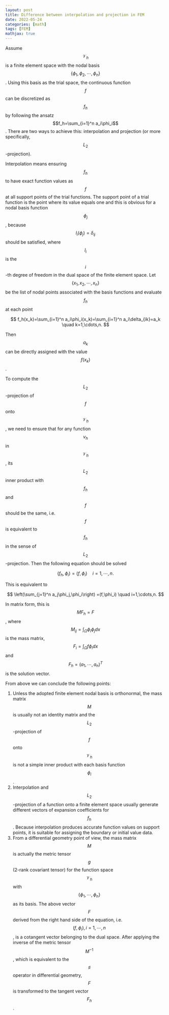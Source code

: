 ```yaml
---
layout: post
title: Difference between interpolation and projection in FEM
date: 2022-05-24
categories: [math]
tags: [FEM]
mathjax: true
---
```


Assume $$\mathcal{V}_h$$ is a finite element space with the nodal basis $$\left\{ \phi_1,\phi_2,\cdots,\phi_n \right\}$$. Using this basis as the trial space, the continuous function $$f$$ can be discretized as $$f_h$$ by following the ansatz $$f_h=\sum_{i=1}^n a_i\phi_i$$. There are two ways to achieve this: interpolation and projection (or more specifically, $$L_2$$-projection).

Interpolation means ensuring $$f_h$$ to have exact function values as $$f$$ at all support points of the trial functions. The support point of a trial function is the point where its value equals one and this is obvious for a nodal basis function $$\phi_j$$, because $$l_i(\phi_j) = \delta_{ij}$$ should be satisfied, where $$l_i$$ is the $$i$$-th degree of freedom in the dual space of the finite element space. Let $$\left\{ x_1,x_2,\cdots,x_n \right\}$$ be the list of nodal points associated with the basis functions and evaluate $$f_h$$ at each point

$$ f_h(x_k)=\sum_{i=1}^n a_i\phi_i(x_k)=\sum_{i=1}^n a_i\delta_{ik}=a_k \quad k=1,\cdots,n. $$

Then $$a_k$$ can be directly assigned with the value $$f(x_k)$$.

To compute the $$L_2$$-projection of $$f$$ onto $$\mathcal{V}_h$$, we need to ensure that for any function $$v_h$$ in $$\mathcal{V}_h$$, its $$L_2$$ inner product with $$f_h$$ and $$f$$ should be the same, i.e. $$f$$ is equivalent to $$f_h$$ in the sense of $$L_2$$-projection. Then the following equation should be solved

$$ (f_{h},\phi_i) =(f,\phi_i) \quad i=1,\cdots,n. $$

This is equivalent to

$$ \left(\sum_{j=1}^n a_j\phi_j,\phi_i\right) =(f,\phi_i) \quad i=1,\cdots,n. $$

In matrix form, this is $$M F_h = F$$, where $$M_{ij}=\int_{\Omega}\phi_i\phi_j dx$$ is the mass matrix, $$F_i=\int_{\Omega} f\phi_i dx$$ and $$F_h=(a_1,\cdots,a_n)^T$$ is the solution vector.

From above we can conclude the following points:

1.  Unless the adopted finite element nodal basis is orthonormal, the mass matrix $$M$$ is usually not an identity matrix and the $$L_2$$-projection of $$f$$ onto $$\mathcal{V}_h$$ is not a simple inner product with each basis function $$\phi_i$$.
2.  Interpolation and $$L_2$$-projection of a function onto a finite element space usually generate different vectors of expansion coefficients for $$f_h$$. Because interpolation produces accurate function values on support points, it is suitable for assigning the boundary or initial value data.
3.  From a differential geometry point of view, the mass matrix $$M $$ is actually the metric tensor $$g $$ (2-rank covariant tensor) for the function space $$\mathcal{V}_h$$ with $$\left\{ \phi_1,\cdots,\phi_n \right\} $$ as its basis. The above vector $$F $$ derived from the right hand side of the equation, i.e. $$(f,\phi_i), i=1,\cdots,n$$, is a cotangent vector belonging to the dual space. After applying the inverse of the metric tensor $$M^{-1} $$, which is equivalent to the $$\sharp $$ operator in differential geometry, $$F $$ is transformed to the tangent vector $$F_h $$.
